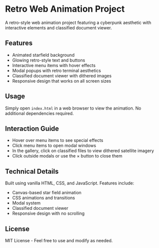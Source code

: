 # Retro Web Animation Project

A retro-style web animation project featuring a cyberpunk aesthetic with interactive elements and classified document viewer.

## Features

- Animated starfield background
- Glowing retro-style text and buttons
- Interactive menu items with hover effects
- Modal popups with retro terminal aesthetics
- Classified document viewer with dithered images
- Responsive design that works on all screen sizes

## Usage

Simply open `index.html` in a web browser to view the animation. No additional dependencies required.

## Interaction Guide

- Hover over menu items to see special effects
- Click menu items to open modal windows
- In the gallery, click on classified files to view dithered satellite imagery
- Click outside modals or use the × button to close them

## Technical Details

Built using vanilla HTML, CSS, and JavaScript. Features include:
- Canvas-based star field animation
- CSS animations and transitions
- Modal system
- Classified document viewer
- Responsive design with no scrolling

## License

MIT License - Feel free to use and modify as needed. 